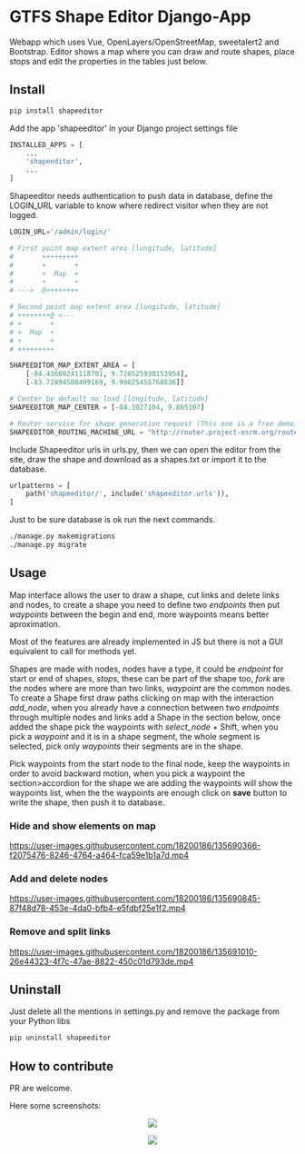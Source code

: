 # GTFS Shape Editor Django-App

Webapp which uses Vue, OpenLayers/OpenStreetMap, sweetalert2 and Bootstrap.
Editor shows a map where you can draw and route shapes, place stops and edit the properties in the tables just below.

## Install
```bash
pip install shapeeditor
```

Add the app 'shapeeditor' in your Django project settings file

```python
INSTALLED_APPS = [
    ...
    'shapeeditor',
    ...
]
```

Shapeeditor needs authentication to push data in database, define the LOGIN\_URL variable to know where redirect visitor when they are not logged.

```python
LOGIN_URL='/admin/login/'

# First point map extent area [longitude, latitude]
#       +++++++++
#       +       +
#       +  Map  +
#       +       +
# --->  @++++++++

# Second point map extent area [longitude, latitude]
# ++++++++@ <---
# +       +
# +  Map  +
# +       +
# +++++++++

SHAPEEDITOR_MAP_EXTENT_AREA = [
    [-84.43669241118701, 9.726525930153954],
    [-83.72894500499169, 9.99625455768836]]

# Center by default on load [longitude, latitude]
SHAPEEDITOR_MAP_CENTER = [-84.1027104, 9.865107]

# Router service for shape generation request (This one is a free demo)
SHAPEEDITOR_ROUTING_MACHINE_URL = "http://router.project-osrm.org/route/v1/driving/"
```

Include Shapeeditor urls in urls.py, then we can open the editor from the site, draw the shape and download as a shapes.txt or import it to the database.

```python
urlpatterns = [
    path('shapeeditor/', include('shapeeditor.urls')),
]
```

Just to be sure database is ok run the next commands.
```bash
./manage.py makemigrations
./manage.py migrate
```

## Usage

Map interface allows the user to draw a shape, cut links and delete links and nodes, to create a shape you need to define two _endpoints_ then put _waypoints_ between the begin and end, more waypoints means better aproximation.

Most of the features are already implemented in JS but there is not a GUI equivalent to call for methods yet.

Shapes are made with nodes, nodes have a type, it could be _endpoint_ for start or end of shapes, _stops_, these can be part of the shape too, _fork_ are the nodes where are more than two links, _waypoint_ are the common nodes. To create a Shape first draw paths clicking on map with the interaction _add\_node_, when you already have a connection between two _endpoints_ through multiple nodes and links add a Shape in the section below, once added the shape pick the waypoints with _select\_node_ + Shift, when you pick a _waypoint_ and it is in a shape segment, the whole segment is selected, pick only _waypoints_ their segments are in the shape.

Pick waypoints from the start node to the final node, keep the waypoints in order to avoid backward motion, when you pick a waypoint the section>accordion for the shape we are adding the waypoints will show the waypoints list, when the the waypoints are enough click on **save** button to write the shape, then push it to database.

### Hide and show elements on map

https://user-images.githubusercontent.com/18200186/135690366-f2075476-8246-4764-a464-fca59e1b1a7d.mp4

### Add and delete nodes

https://user-images.githubusercontent.com/18200186/135690845-87f48d78-453e-4da0-bfb4-e5fdbf25e1f2.mp4

### Remove and split links

https://user-images.githubusercontent.com/18200186/135691010-26e44323-4f7c-47ae-8822-450c01d793de.mp4

## Uninstall
Just delete all the mentions in settings.py and remove the package from your Python libs
```bash
pip uninstall shapeeditor
```

## How to contribute
PR are welcome.

Here some screenshots: </br>

<p align="center">
    <img src="https://user-images.githubusercontent.com/18200186/138203710-4146d687-c57c-402b-8b66-c592d9260c8c.png">
</p>

<p align="center">
    <img src="https://user-images.githubusercontent.com/18200186/138203882-a5767d75-bce4-468b-b1f7-66ab788b5c5c.png">
</p>
